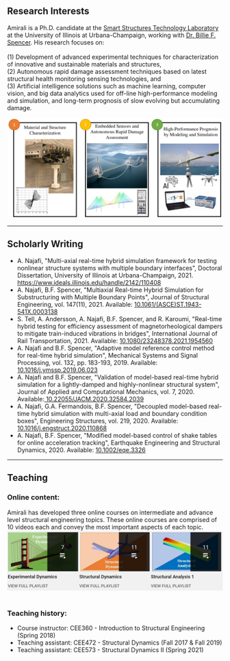 ## Research Interests

Amirali is a Ph.D. candidate at the <a href="https://sstl.cee.illinois.edu/"> Smart Structures Technology Laboratory</a> at the University of Illinois at Urbana-Champaign, working with <a href="https://cee.illinois.edu/professor-billie-f-spencer">Dr. Billie F. Spencer</a>. His research focuses on: <br><br>
(1) Development of advanced experimental techniques for characterization of innovative and sustainable materials and structures, <br>
(2) Autonomous rapid damage assessment techniques based on latest structural health monitoring sensing technologies, and <br>
(3) Artificial intelligence solutions such as machine learning, computer vision, and big data analytics used for off-line high-performance modeling and simulation, and long-term prognosis of slow evolving but accumulating damage.

![Research Topics](ResearchTopics.jpg "Title")

---

## Scholarly Writing
- A. Najafi, "Multi-axial real-time hybrid simulation framework for testing nonlinear structure systems with multiple boundary interfaces", Doctoral Dissertation, University of Illinois at Urbana-Champaign, 2021. <a href="http://hdl.handle.net/2142/110408"> https://www.ideals.illinois.edu/handle/2142/110408</a>
- A. Najafi, B.F. Spencer, "Multiaxial Real-time Hybrid Simulation for Substructuring with Multiple Boundary Points", Journal of Structural Engineering, vol. 147(11), 2021. Available: <a href="https://ascelibrary.org/doi/full/10.1061/%28ASCE%29ST.1943-541X.0003138"> 10.1061/(ASCE)ST.1943-541X.0003138</a>
- S. Tell, A. Andersson, A. Najafi, B.F. Spencer, and R. Karoumi, "Real-time hybrid testing for efficiency assessment of magnetorheological dampers to mitigate train-induced vibrations in bridges", International Journal of Rail Transportation, 2021. Available: <a href="https://www.tandfonline.com/doi/citedby/10.1080/23248378.2021.1954560?scroll=top&needAccess=true"> 10.1080/23248378.2021.1954560</a>
- A. Najafi and B.F. Spencer, "Adaptive model reference control method for real-time hybrid simulation", Mechanical Systems and Signal Processing, vol. 132, pp. 183-193, 2019. Available: <a href="https://www.sciencedirect.com/science/article/pii/S0888327019304066"> 10.1016/j.ymssp.2019.06.023</a> 
- A. Najafi and B.F. Spencer, "Validation of model-based real-time hybrid simulation for a lightly-damped and highly-nonlinear structural system", Journal of Applied and Computational Mechanics, vol. 7, 2020. Available:<a href="http://jacm.scu.ac.ir/article_15427_0.html"> 10.22055/JACM.2020.32584.2039</a> 
- A. Najafi, G.A. Fermandois, B.F. Spencer, "Decoupled model-based real-time hybrid simulation with multi-axial load and boundary condition boxes", Engineering Structures, vol. 219, 2020. Available:<a href="https://www.sciencedirect.com/science/article/pii/S0141029619344219"> 10.1016/j.engstruct.2020.110868</a> 
- A. Najafi, B.F. Spencer, "Modified model-based control of shake tables for online acceleration tracking", Earthquake Engineering and Structural Dynamics, 2020. Available: <a href="https://onlinelibrary.wiley.com/doi/full/10.1002/eqe.3326"> 10.1002/eqe.3326</a> 





---
## Teaching
### Online content: <br>
Amirali has developed three online courses on intermediate and advance level structural engineering topics. These online courses are comprised of 10 videos each and convey the most important aspects of each topic. 
<br>
[![Youtube Videos](teaching.jpg "Title")](https://www.youtube.com/user/amirali23/playlists?view_as=subscriber)
<br><br>
### Teaching history:
- Course instructor: CEE360 - Introduction to Structural Engineering (Spring 2018)
- Teaching assistant: CEE472 - Structural Dynamics (Fall 2017 & Fall 2019)
- Teaching assistant: CEE573 - Structural Dynamics II (Spring 2021)
<br><br>


